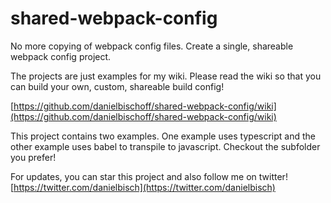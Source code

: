 # shared-webpack-config
No more copying of webpack config files. Create a single, shareable webpack config project.

The projects are just examples for my wiki. Please read the wiki so that you can build your own, custom, shareable build config!

[https://github.com/danielbischoff/shared-webpack-config/wiki](https://github.com/danielbischoff/shared-webpack-config/wiki)

This project contains two examples. One example uses typescript and the other example uses babel to transpile to javascript. Checkout the subfolder you prefer!

For updates, you can star this project and also follow me on twitter!
[https://twitter.com/danielbisch](https://twitter.com/danielbisch)
